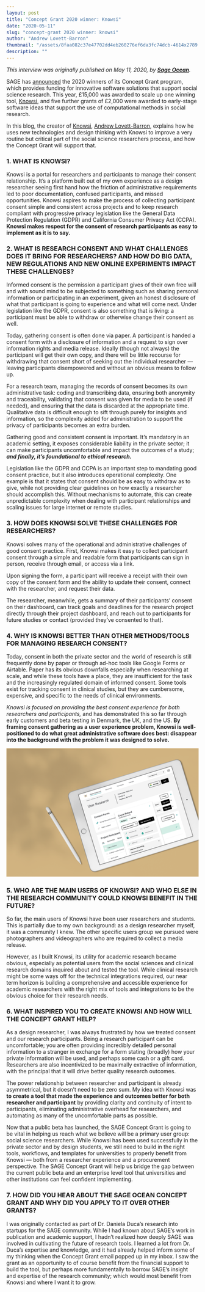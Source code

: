 ```yaml
---
layout: post
title: "Concept Grant 2020 winner: Knowsi"
date: "2020-05-11"
slug: "concept-grant 2020 winner: knowsi"
author: "Andrew Lovett-Barron"
thumbnail: "/assets/8faa082c37e47702dd4eb260276ef6da3fc74dcb-4614x2789.png"
description: ""
---
```


_This interview was originally published on May 11, 2020, by [**Sage Ocean**](https://ocean.sagepub.com/blog/tools-and-tech/concept-grant-winner-knowsi-interview)._



SAGE has [announced](https://us.sagepub.com/en-us/nam/press/sage-publishing-awards-concept-grants-for-innovative-software-tools-for-social-research) the 2020 winners of its Concept Grant program, which provides funding for innovative software solutions that support social science research. This year, £15,000 was awarded to scale up one winning tool, [Knowsi](https://www.knowsi.com/), and five further grants of £2,000 were awarded to early-stage software ideas that support the use of computational methods in social research.

In this blog, the creator of [Knowsi](https://www.knowsi.com/), [Andrew Lovett-Barron](https://twitter.com/readywater), explains how he uses new technologies and design thinking with Knowsi to improve a very routine but critical part of the social science researchers process, and how the Concept Grant will support that.

### **1. WHAT IS KNOWSI?**

Knowsi is a portal for researchers and participants to manage their consent relationship. It’s a platform built out of my own experience as a design researcher seeing first hand how the friction of administrative requirements led to poor documentation, confused participants, and missed opportunities. Knowsi aspires to make the process of collecting participant consent simple and consistent across projects and to keep research compliant with progressive privacy legislation like the General Data Protection Regulation (GDPR) and California Consumer Privacy Act (CCPA). **Knowsi makes respect for the consent of research participants as easy to implement as it is to say.**

### **2. WHAT IS RESEARCH CONSENT AND WHAT CHALLENGES DOES IT BRING FOR RESEARCHERS? AND HOW DO BIG DATA, NEW REGULATIONS AND NEW ONLINE EXPERIMENTS IMPACT THESE CHALLENGES?**

Informed consent is the permission a participant gives of their own free will and with sound mind to be subjected to something such as sharing personal information or participating in an experiment, given an honest disclosure of what that participant is going to experience and what will come next. Under legislation like the GDPR, consent is also something that is living: a participant must be able to withdraw or otherwise change their consent as well.

Today, gathering consent is often done via paper. A participant is handed a consent form with a disclosure of information and a request to sign over information rights and media release. Ideally (though not always) the participant will get their own copy, and there will be little recourse for withdrawing that consent short of seeking out the individual researcher — leaving participants disempowered and without an obvious means to follow up.

For a research team, managing the records of consent becomes its own administrative task: coding and transcribing data, ensuring both anonymity and traceability, validating that consent was given for media to be used (if needed), and ensuring that the data is discarded at the appropriate time. Qualitative data is difficult enough to sift through purely for insights and information, so the complexity added for administration to support the privacy of participants becomes an extra burden.

Gathering good and consistent consent is important. It’s mandatory in an academic setting, it exposes considerable liability in the private sector; it can make participants uncomfortable and impact the outcomes of a study; **_and finally, it’s foundational to ethical research._**

Legislation like the GDPR and CCPA is an important step to mandating good consent practice, but it also introduces operational complexity. One example is that it states that consent should be as easy to withdraw as to give, while not providing clear guidelines on how exactly a researcher should accomplish this. Without mechanisms to automate, this can create unpredictable complexity when dealing with participant relationships and scaling issues for large internet or remote studies.

### **3. HOW DOES KNOWSI SOLVE THESE CHALLENGES FOR RESEARCHERS?**

Knowsi solves many of the operational and administrative challenges of good consent practice. First, Knowsi makes it easy to collect participant consent through a simple and readable form that participants can sign in person, receive through email, or access via a link.

Upon signing the form, a participant will receive a receipt with their own copy of the consent form and the ability to update their consent, connect with the researcher, and request their data.

The researcher, meanwhile, gets a summary of their participants’ consent on their dashboard, can track goals and deadlines for the research project directly through their project dashboard, and reach out to participants for future studies or contact (provided they’ve consented to that).

### **4. WHY IS KNOWSI BETTER THAN OTHER METHODS/TOOLS FOR MANAGING RESEARCH CONSENT?**

Today, consent in both the private sector and the world of research is still frequently done by paper or through ad-hoc tools like Google Forms or Airtable. Paper has its obvious downfalls especially when researching at scale, and while these tools have a place, they are insufficient for the task and the increasingly regulated domain of informed consent. Some tools exist for tracking consent in clinical studies, but they are cumbersome, expensive, and specific to the needs of clinical environments.

_Knowsi is focused on providing the best consent experience for both researchers and participants,_ and has demonstrated this so far through early customers and beta testing in Denmark, the UK, and the US. **By framing consent gathering as a user experience problem, Knowsi is well-positioned to do what great administrative software does best: disappear into the background with the problem it was designed to solve.**



![](/assets/201146e27be2f285de852c37acc7de5fa2f2c547-1500x1000.png)

### **5. WHO ARE THE MAIN USERS OF KNOWSI? AND WHO ELSE IN THE RESEARCH COMMUNITY COULD KNOWSI BENEFIT IN THE FUTURE?**

So far, the main users of Knowsi have been user researchers and students. This is partially due to my own background: as a design researcher myself, it was a community I knew. The other specific users group we pursued were photographers and videographers who are required to collect a media release.

However, as I built Knowsi, its utility for academic research became obvious, especially as potential users from the social sciences and clinical research domains inquired about and tested the tool. While clinical research might be some ways off for the technical integrations required, our near term horizon is building a comprehensive and accessible experience for academic researchers with the right mix of tools and integrations to be the obvious choice for their research needs.

### **6. WHAT INSPIRED YOU TO CREATE KNOWSI AND HOW WILL THE CONCEPT GRANT HELP?**

As a design researcher, I was always frustrated by how we treated consent and our research participants. Being a research participant can be uncomfortable; you are often providing incredibly detailed personal information to a stranger in exchange for a form stating (broadly) how your private information will be used, and perhaps some cash or a gift card. Researchers are also incentivized to be maximally extractive of information, with the principal that it will drive better quality research outcomes.

The power relationship between researcher and participant is already asymmetrical, but it doesn’t need to be zero sum. My idea with Knowsi was **to create a tool that made the experience and outcomes better for both researcher and participant** by providing clarity and continuity of intent to participants, eliminating administrative overhead for researchers, and automating as many of the uncomfortable parts as possible.

Now that a public beta has launched, the SAGE Concept Grant is going to be vital in helping us reach what we believe will be a primary user group: social science researchers. While Knowsi has been used successfully in the private sector and by design students, we still need to build in the right tools, workflows, and templates for universities to properly benefit from Knowsi — both from a researcher experience and a procurement perspective. The SAGE Concept Grant will help us bridge the gap between the current public beta and an enterprise level tool that universities and other institutions can feel confident implementing.

### **7. HOW DID YOU HEAR ABOUT THE SAGE OCEAN CONCEPT GRANT AND WHY DID YOU APPLY TO IT OVER OTHER GRANTS?**

I was originally contacted as part of Dr. Daniela Duca’s research into startups for the SAGE community. While I had known about SAGE’s work in publication and academic support, I hadn’t realized how deeply SAGE was involved in cultivating the future of research tools. I learned a lot from Dr. Duca’s expertise and knowledge, and it had already helped inform some of my thinking when the Concept Grant email popped up in my inbox. I saw the grant as an opportunity to of course benefit from the financial support to build the tool, but perhaps more fundamentally to borrow SAGE’s insight and expertise of the research community; which would most benefit from Knowsi and where I want it to grow.
